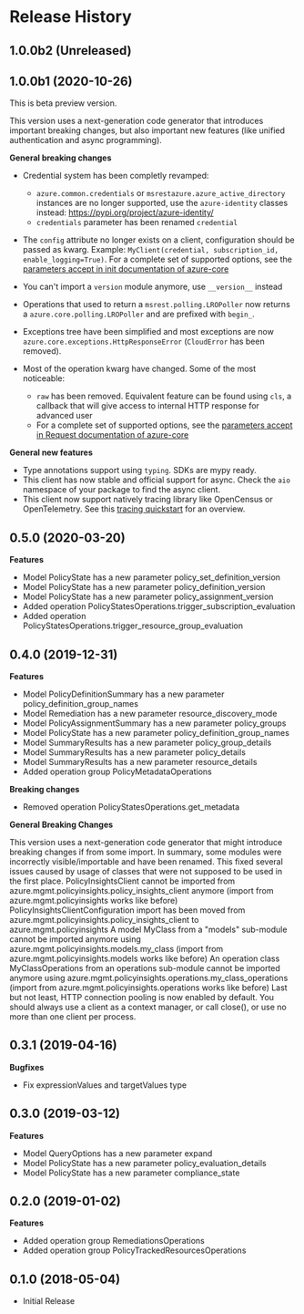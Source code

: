 # Release History

## 1.0.0b2 (Unreleased)


## 1.0.0b1 (2020-10-26)

This is beta preview version.

This version uses a next-generation code generator that introduces important breaking changes, but also important new features (like unified authentication and async programming).

**General breaking changes**

- Credential system has been completly revamped:

  - `azure.common.credentials` or `msrestazure.azure_active_directory` instances are no longer supported, use the `azure-identity` classes instead: https://pypi.org/project/azure-identity/
  - `credentials` parameter has been renamed `credential`

- The `config` attribute no longer exists on a client, configuration should be passed as kwarg. Example: `MyClient(credential, subscription_id, enable_logging=True)`. For a complete set of
  supported options, see the [parameters accept in init documentation of azure-core](https://github.com/Azure/azure-sdk-for-python/blob/master/sdk/core/azure-core/CLIENT_LIBRARY_DEVELOPER.md#available-policies)
- You can't import a `version` module anymore, use `__version__` instead
- Operations that used to return a `msrest.polling.LROPoller` now returns a `azure.core.polling.LROPoller` and are prefixed with `begin_`.
- Exceptions tree have been simplified and most exceptions are now `azure.core.exceptions.HttpResponseError` (`CloudError` has been removed).
- Most of the operation kwarg have changed. Some of the most noticeable:

  - `raw` has been removed. Equivalent feature can be found using `cls`, a callback that will give access to internal HTTP response for advanced user
  - For a complete set of
  supported options, see the [parameters accept in Request documentation of azure-core](https://github.com/Azure/azure-sdk-for-python/blob/master/sdk/core/azure-core/CLIENT_LIBRARY_DEVELOPER.md#available-policies)

**General new features**

- Type annotations support using `typing`. SDKs are mypy ready.
- This client has now stable and official support for async. Check the `aio` namespace of your package to find the async client.
- This client now support natively tracing library like OpenCensus or OpenTelemetry. See this [tracing quickstart](https://github.com/Azure/azure-sdk-for-python/tree/master/sdk/core/azure-core-tracing-opentelemetry) for an overview.

## 0.5.0 (2020-03-20)

**Features**

  - Model PolicyState has a new parameter policy_set_definition_version
  - Model PolicyState has a new parameter policy_definition_version
  - Model PolicyState has a new parameter policy_assignment_version
  - Added operation PolicyStatesOperations.trigger_subscription_evaluation
  - Added operation PolicyStatesOperations.trigger_resource_group_evaluation

## 0.4.0 (2019-12-31)

**Features**

  - Model PolicyDefinitionSummary has a new parameter
    policy_definition_group_names
  - Model Remediation has a new parameter resource_discovery_mode
  - Model PolicyAssignmentSummary has a new parameter policy_groups
  - Model PolicyState has a new parameter
    policy_definition_group_names
  - Model SummaryResults has a new parameter policy_group_details
  - Model SummaryResults has a new parameter policy_details
  - Model SummaryResults has a new parameter resource_details
  - Added operation group PolicyMetadataOperations

**Breaking changes**

  - Removed operation PolicyStatesOperations.get_metadata

**General Breaking Changes**

This version uses a next-generation code generator that might introduce
breaking changes if from some import. In summary, some modules were
incorrectly visible/importable and have been renamed. This fixed several
issues caused by usage of classes that were not supposed to be used in
the first place. PolicyInsightsClient cannot be imported from
azure.mgmt.policyinsights.policy_insights_client anymore (import from
azure.mgmt.policyinsights works like before)
PolicyInsightsClientConfiguration import has been moved from
azure.mgmt.policyinsights.policy_insights_client to
azure.mgmt.policyinsights A model MyClass from a "models" sub-module
cannot be imported anymore using
azure.mgmt.policyinsights.models.my_class (import from
azure.mgmt.policyinsights.models works like before) An operation class
MyClassOperations from an operations sub-module cannot be imported
anymore using azure.mgmt.policyinsights.operations.my_class_operations
(import from azure.mgmt.policyinsights.operations works like before)
Last but not least, HTTP connection pooling is now enabled by default.
You should always use a client as a context manager, or call close(), or
use no more than one client per process.

## 0.3.1 (2019-04-16)

**Bugfixes**

  - Fix expressionValues and targetValues type

## 0.3.0 (2019-03-12)

**Features**

  - Model QueryOptions has a new parameter expand
  - Model PolicyState has a new parameter policy_evaluation_details
  - Model PolicyState has a new parameter compliance_state

## 0.2.0 (2019-01-02)

**Features**

  - Added operation group RemediationsOperations
  - Added operation group PolicyTrackedResourcesOperations

## 0.1.0 (2018-05-04)

  - Initial Release
